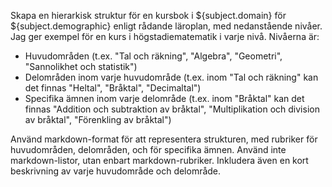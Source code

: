 Skapa en hierarkisk struktur för en kursbok i ${subject.domain} för ${subject.demographic} enligt rådande läroplan, med nedanstående nivåer.
Jag ger exempel för en kurs i högstadiematematik i varje nivå.
Nivåerna är:
- Huvudområden (t.ex. "Tal och räkning", "Algebra", "Geometri", "Sannolikhet och statistik")
- Delområden inom varje huvudområde (t.ex. inom "Tal och räkning" kan det finnas "Heltal", "Bråktal", "Decimaltal")
- Specifika ämnen inom varje delområde (t.ex. inom "Bråktal" kan det finnas "Addition och subtraktion av bråktal", "Multiplikation och division av bråktal", "Förenkling av bråktal")

Använd markdown-format för att representera strukturen, med rubriker för huvudområden, delområden, och för specifika ämnen. 
Använd inte markdown-listor, utan enbart markdown-rubriker.
Inkludera även en kort beskrivning av varje huvudområde och delområde.				
